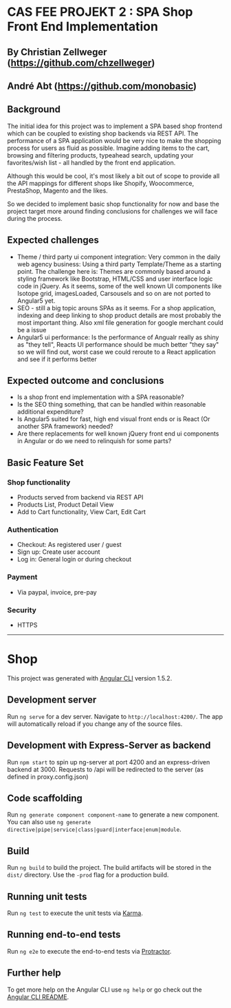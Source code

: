 # CAS FEE PROJEKT 2 : SPA Shop Front End Implementation
## By Christian Zellweger (https://github.com/chzellweger)
## André Abt (https://github.com/monobasic)

## Background
The initial idea for this project was to implement a SPA based shop frontend which can be coupled to existing shop backends via REST API. The performance of a SPA application would be very nice to make the shopping process for users as fluid as possible. Imagine adding items to the cart, browsing and filtering products, typeahead search, updating your favorites/wish list - all handled by the front end application. 

Although this would be cool, it's most likely a bit out of scope to provide all the API mappings for different shops like Shopify, Woocommerce, PrestaShop, Magento and the likes.

So we decided to implement basic shop functionality for now and base the project target more around finding conclusions for challenges we will face during the process.

## Expected challenges
- Theme / third party ui component integration: Very common in the daily web agency business: Using a third party Template/Theme as a starting point. The challenge here is: Themes are commonly based around a styling framework like Bootstrap, HTML/CSS and user interface logic code in jQuery. As it seems, some of the well known UI components like Isotope grid, imagesLoaded, Carsousels and so on are not ported to Angular5 yet.
- SEO - still a big topic arouns SPAs as it seems. For a shop application, indexing and deep linking to shop product details are most probably the most important thing. Also xml file generation for google merchant could be a issue
- Angular5 ui performance: Is the performance of Angualr really as shiny as "they tell", Reacts UI performance should be much better "they say" so we will find out, worst case we could reroute to a React application and see if it performs better

## Expected outcome and conclusions
- Is a shop front end implementation with a SPA reasonable?
- Is the SEO thing something, that can be handled within reasonable additional expenditure?
- Is Angular5 suited for fast, high end visual front ends or is React (Or another SPA framework) needed?
- Are there replacements for well known jQuery front end ui components in Angular or do we need to relinquish for some parts?

## Basic Feature Set
### Shop functionality
- Products served from backend via REST API
- Products List, Product Detail View
- Add to Cart functionality, View Cart, Edit Cart

### Authentication
- Checkout: As registered user / guest
- Sign up: Create user account
- Log in: General login or during checkout

### Payment
- Via paypal, invoice, pre-pay

### Security
- HTTPS







--------------------------------------------------------------------

# Shop

This project was generated with [Angular CLI](https://github.com/angular/angular-cli) version 1.5.2.

## Development server

Run `ng serve` for a dev server. Navigate to `http://localhost:4200/`. The app will automatically reload if you change any of the source files.

## Development with Express-Server as backend

Run `npm start` to spin up ng-server at port 4200 and an express-driven backend at 3000. Requests to /api will be redirected to the server (as defined in proxy.config.json)

## Code scaffolding

Run `ng generate component component-name` to generate a new component. You can also use `ng generate directive|pipe|service|class|guard|interface|enum|module`.

## Build

Run `ng build` to build the project. The build artifacts will be stored in the `dist/` directory. Use the `-prod` flag for a production build.

## Running unit tests

Run `ng test` to execute the unit tests via [Karma](https://karma-runner.github.io).

## Running end-to-end tests

Run `ng e2e` to execute the end-to-end tests via [Protractor](http://www.protractortest.org/).

## Further help

To get more help on the Angular CLI use `ng help` or go check out the [Angular CLI README](https://github.com/angular/angular-cli/blob/master/README.md).
